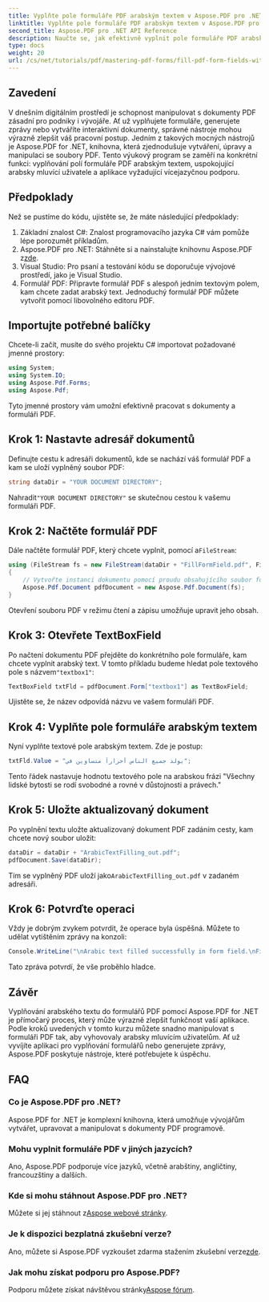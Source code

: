 ```yaml
---
title: Vyplňte pole formuláře PDF arabským textem v Aspose.PDF pro .NET
linktitle: Vyplňte pole formuláře PDF arabským textem v Aspose.PDF pro .NET
second_title: Aspose.PDF pro .NET API Reference
description: Naučte se, jak efektivně vyplnit pole formuláře PDF arabským textem pomocí knihovny Aspose.PDF for .NET. Tento podrobný návod vás provede procesem nastavení, příkladem kódování.
type: docs
weight: 20
url: /cs/net/tutorials/pdf/mastering-pdf-forms/fill-pdf-form-fields-with-arabic-text/
---
```

## Zavedení

V dnešním digitálním prostředí je schopnost manipulovat s dokumenty PDF zásadní pro podniky i vývojáře. Ať už vyplňujete formuláře, generujete zprávy nebo vytváříte interaktivní dokumenty, správné nástroje mohou výrazně zlepšit váš pracovní postup. Jedním z takových mocných nástrojů je Aspose.PDF for .NET, knihovna, která zjednodušuje vytváření, úpravy a manipulaci se soubory PDF. Tento výukový program se zaměří na konkrétní funkci: vyplňování polí formuláře PDF arabským textem, uspokojující arabsky mluvící uživatele a aplikace vyžadující vícejazyčnou podporu.

## Předpoklady

Než se pustíme do kódu, ujistěte se, že máte následující předpoklady:

1. Základní znalost C#: Znalost programovacího jazyka C# vám pomůže lépe porozumět příkladům.
2. Aspose.PDF pro .NET: Stáhněte si a nainstalujte knihovnu Aspose.PDF z[zde](https://releases.aspose.com/pdf/net/).
3. Visual Studio: Pro psaní a testování kódu se doporučuje vývojové prostředí, jako je Visual Studio.
4. Formulář PDF: Připravte formulář PDF s alespoň jedním textovým polem, kam chcete zadat arabský text. Jednoduchý formulář PDF můžete vytvořit pomocí libovolného editoru PDF.

## Importujte potřebné balíčky

Chcete-li začít, musíte do svého projektu C# importovat požadované jmenné prostory:

```csharp
using System;
using System.IO;
using Aspose.Pdf.Forms;
using Aspose.Pdf;
```

Tyto jmenné prostory vám umožní efektivně pracovat s dokumenty a formuláři PDF.

## Krok 1: Nastavte adresář dokumentů

Definujte cestu k adresáři dokumentů, kde se nachází váš formulář PDF a kam se uloží vyplněný soubor PDF:

```csharp
string dataDir = "YOUR DOCUMENT DIRECTORY";
```

 Nahradit`"YOUR DOCUMENT DIRECTORY"` se skutečnou cestou k vašemu formuláři PDF.

## Krok 2: Načtěte formulář PDF

 Dále načtěte formulář PDF, který chcete vyplnit, pomocí a`FileStream`:

```csharp
using (FileStream fs = new FileStream(dataDir + "FillFormField.pdf", FileMode.Open, FileAccess.ReadWrite))
{
    // Vytvořte instanci dokumentu pomocí proudu obsahujícího soubor formuláře
    Aspose.Pdf.Document pdfDocument = new Aspose.Pdf.Document(fs);
}
```

Otevření souboru PDF v režimu čtení a zápisu umožňuje upravit jeho obsah.

## Krok 3: Otevřete TextBoxField

Po načtení dokumentu PDF přejděte do konkrétního pole formuláře, kam chcete vyplnit arabský text. V tomto příkladu budeme hledat pole textového pole s názvem`"textbox1"`:

```csharp
TextBoxField txtFld = pdfDocument.Form["textbox1"] as TextBoxField;
```

Ujistěte se, že název odpovídá názvu ve vašem formuláři PDF.

## Krok 4: Vyplňte pole formuláře arabským textem

Nyní vyplňte textové pole arabským textem. Zde je postup:

```csharp
txtFld.Value = "يولد جميع الناس أحراراً متساوين في";
```

Tento řádek nastavuje hodnotu textového pole na arabskou frázi "Všechny lidské bytosti se rodí svobodné a rovné v důstojnosti a právech."

## Krok 5: Uložte aktualizovaný dokument

Po vyplnění textu uložte aktualizovaný dokument PDF zadáním cesty, kam chcete nový soubor uložit:

```csharp
dataDir = dataDir + "ArabicTextFilling_out.pdf";
pdfDocument.Save(dataDir);
```

 Tím se vyplněný PDF uloží jako`ArabicTextFilling_out.pdf` v zadaném adresáři.

## Krok 6: Potvrďte operaci

Vždy je dobrým zvykem potvrdit, že operace byla úspěšná. Můžete to udělat vytištěním zprávy na konzoli:

```csharp
Console.WriteLine("\nArabic text filled successfully in form field.\nFile saved at " + dataDir);
```

Tato zpráva potvrdí, že vše proběhlo hladce.

## Závěr

Vyplňování arabského textu do formulářů PDF pomocí Aspose.PDF for .NET je přímočarý proces, který může výrazně zlepšit funkčnost vaší aplikace. Podle kroků uvedených v tomto kurzu můžete snadno manipulovat s formuláři PDF tak, aby vyhovovaly arabsky mluvícím uživatelům. Ať už vyvíjíte aplikaci pro vyplňování formulářů nebo generujete zprávy, Aspose.PDF poskytuje nástroje, které potřebujete k úspěchu.

## FAQ

### Co je Aspose.PDF pro .NET?
Aspose.PDF for .NET je komplexní knihovna, která umožňuje vývojářům vytvářet, upravovat a manipulovat s dokumenty PDF programově.

### Mohu vyplnit formuláře PDF v jiných jazycích?
Ano, Aspose.PDF podporuje více jazyků, včetně arabštiny, angličtiny, francouzštiny a dalších.

### Kde si mohu stáhnout Aspose.PDF pro .NET?
 Můžete si jej stáhnout z[Aspose webové stránky](https://releases.aspose.com/pdf/net/).

### Je k dispozici bezplatná zkušební verze?
 Ano, můžete si Aspose.PDF vyzkoušet zdarma stažením zkušební verze[zde](https://releases.aspose.com/).

### Jak mohu získat podporu pro Aspose.PDF?
 Podporu můžete získat návštěvou stránky[Aspose fórum](https://forum.aspose.com/c/pdf/10).